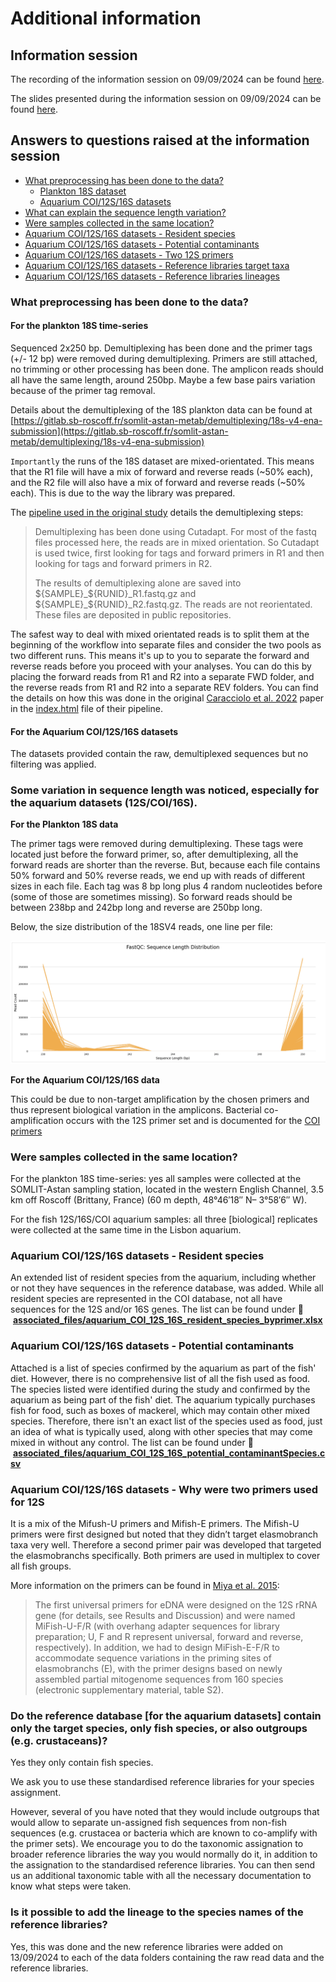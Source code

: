 # Additional information

## Information session

The recording of the information session on 09/09/2024 can be found [here](https://drive.google.com/file/d/1uNhEQHV1QBlr67V7EtPGTL2ppzsYjXbw/view?usp=sharing).

The slides presented during the information session on 09/09/2024 can be found [here](https://drive.google.com/file/d/1yKpLjbyMEVaCwLxfboPzVGOOsC3gmmh_/view?usp=sharing).

## Answers to questions raised at the information session
 - [What preprocessing has been done to the data?](#what-preprocessing-has-been-done-to-the-data)
   - [Plankton 18S dataset](#for-the-plankton-18s-time-series)
   - [Aquarium COI/12S/16S datasets](#for-the-aquarium-coi12s16s-datasets)
 - [What can explain the sequence length variation?](#some-variation-in-sequence-length-was-noticed-especially-for-the-aquarium-datasets-12scoi16s)
 - [Were samples collected in the same location?](#were-samples-collected-in-the-same-location)
 - [Aquarium COI/12S/16S datasets - Resident species](#aquarium-coi12s16s-datasets---resident-species)
 - [Aquarium COI/12S/16S datasets - Potential contaminants](#aquarium-coi12s16s-datasets---potential-contaminants)
 - [Aquarium COI/12S/16S datasets - Two 12S primers](#aquarium-coi12s16s-datasets---why-were-two-primers-used-for-12s)
 - [Aquarium COI/12S/16S datasets - Reference libraries target taxa](#do-the-reference-database-for-the-aquarium-datasets-contain-only-the-target-species-only-fish-species-or-also-outgroups-eg-crustaceans)
 - [Aquarium COI/12S/16S datasets - Reference libraries lineages](#is-it-possible-to-add-the-lineage-to-the-species-names-of-the-reference-libraries)

### What preprocessing has been done to the data?
#### For the plankton 18S time-series

Sequenced 2x250 bp. Demultiplexing has been done and the primer tags (+/- 12 bp) were removed during demultiplexing.
Primers are still attached, no trimming or other processing has been done. The amplicon reads should all have the same length, around 250bp. Maybe a few base pairs variation because of the primer tag removal.


Details about the demultiplexing of the 18S plankton data can be found at [https://gitlab.sb-roscoff.fr/somlit-astan-metab/demultiplexing/18s-v4-ena-submission](https://gitlab.sb-roscoff.fr/somlit-astan-metab/demultiplexing/18s-v4-ena-submission) 

`Importantly` the runs of the 18S dataset are mixed-orientated. This means that the R1 file will have a mix of forward and reverse reads (~50% each), and the R2 file will also have a mix of forward and reverse reads (~50% each). This is due to the way the library was prepared. 

The [pipeline used in the original study](https://doi.org/10.5281/zenodo.5791089) details the demultiplexing steps: 

> Demultiplexing has been done using Cutadapt. For most of the fastq files processed here, the reads are in mixed orientation. So Cutadapt is used twice, first looking for tags and forward primers in R1 and then looking for tags and forward primers in R2.
> 
> The results of demultiplexing alone are saved into \${SAMPLE}_\${RUNID}_R1.fastq.gz and \${SAMPLE}\_${RUNID}_R2.fastq.gz. The reads are not reorientated. These files are deposited in public repositories.

The safest way to deal with mixed orientated reads is to split them at the beginning of the workflow into separate files and consider the two pools as two different runs.
This means it's up to you to separate the forward and reverse reads before you proceed with your analyses. You can do this by placing the forward reads from R1 and R2 into a  separate FWD folder, and the reverse reads from R1 and R2 into a separate REV folders. You can find the details on how this was done in the original [Caracciolo et al. 2022](https://doi.org/10.1111/mec.16539) paper in the [index.html](https://doi.org/10.5281/zenodo.5791089) file of their pipeline. 



#### **For the Aquarium COI/12S/16S datasets**
The datasets provided contain the raw, demultiplexed sequences but no filtering was applied. 

### Some variation in sequence length was noticed, especially for the aquarium datasets (12S/COI/16S). 
 **For the Plankton 18S data**

The primer tags were removed during demultiplexing. These tags were located just before the forward primer, so, after demultiplexing, all the forward reads are shorter than the reverse. But, because each file contains 50% forward and 50% reverse reads, we end up with reads of different sizes in each file. Each tag was 8 bp long plus 4 random nucleotides before (some of those are sometimes missing). So forward reads should be between 238bp and 242bp long and reverse are 250bp long.

Below, the size distribution of the 18SV4 reads, one line per file:

![18S distribution](associated_files/timeseries_18S_size_distribution.png)

 **For the Aquarium COI/12S/16S data**

This could be due to non-target amplification by the chosen primers and thus represent biological variation in the amplicons.
Bacterial co-amplification occurs with the 12S primer set and is documented for the [COI primers](https://www.biorxiv.org/content/10.1101/2021.07.10.451903v1.full.pdf)


### Were samples collected in the same location?

For the plankton 18S time-series: yes all samples were collected at the SOMLIT-Astan sampling station, located in the western English Channel, 3.5 km off Roscoff (Brittany, France) (60 m depth, 48°46′18″ N– 3°58′6″ W).

For the fish 12S/16S/COI aquarium samples: all three [biological] replicates were collected at the same time in the Lisbon aquarium.

### Aquarium COI/12S/16S datasets - Resident species
An extended list of resident species from the aquarium, including whether or not they have sequences in the reference database, was added. While all resident species are represented in the COI database, not all have sequences for the 12S and/or 16S genes.
The list can be found under :file_folder: &nbsp;[**associated_files/aquarium_COI_12S_16S_resident_species_byprimer.xlsx**](https://github.com/marco-bolo/wp2-wp5-workshop/tree/master/associated_files)


### Aquarium COI/12S/16S datasets - Potential contaminants
Attached is a list of species confirmed by the aquarium as part of the fish' diet. However, there is no comprehensive list of all the fish used as food. The species listed were identified during the study and confirmed by the aquarium as being part of the fish' diet. The aquarium typically purchases fish for food, such as boxes of mackerel, which may contain other mixed species. Therefore, there isn't an exact list of the species used as food, just an idea of what is typically used, along with other species that may come mixed in without any control.
The list can be found under :file_folder: &nbsp;[**associated_files/aquarium_COI_12S_16S_potential_contaminantSpecies.csv**](https://github.com/marco-bolo/wp2-wp5-workshop/tree/master/associated_files)

### Aquarium COI/12S/16S datasets - Why were two primers used for 12S
It is a mix of the Mifush-U primers and Mifish-E primers. The Mifish-U primers were first designed but noted that they didn’t target elasmobranch taxa very well. Therefore a second primer pair was developed that targeted the elasmobranchs specifically. Both primers are used in multiplex to cover all fish groups.

More information on the primers can be found in [Miya et al. 2015](http://rsos.royalsocietypublishing.org/lookup/doi/10.1098/rsos.150088):

> The first universal primers for eDNA were designed on the 12S rRNA gene (for details, see
Results and Discussion) and were named MiFish-U-F/R (with overhang adapter sequences for library preparation; U, F and R represent universal, forward and reverse, respectively). In addition, we had to design MiFish-E-F/R to accommodate sequence variations in the priming sites of elasmobranchs (E), with the primer designs based on newly assembled partial mitogenome sequences from 160 species (electronic supplementary material, table S2).


### Do the reference database [for the aquarium datasets] contain only the target species, only fish species, or also outgroups (e.g. crustaceans)?

Yes they only contain fish species. 

We ask you to use these standardised reference libraries for your species assignment.

However, several of you have noted that they would include outgroups that would allow to separate un-assigned fish sequences from non-fish sequences (e.g. crustacea or bacteria which are known to co-amplify with the primer sets). We encourage you to do the taxonomic assignation to broader reference libraries the way you would normally do it, in addition to the assignation to the standardised reference libraries. You can then send us an additional taxonomic table with all the necessary documentation to know what steps were taken.

### Is it possible to add the lineage to the species names of the reference libraries?

Yes, this was done and the new reference libraries were added on 13/09/2024 to each of the data folders containing the raw read data and the reference libraries.